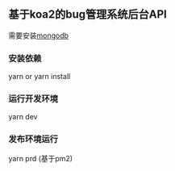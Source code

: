 ## 基于koa2的bug管理系统后台API

需要安装[mongodb](https://www.mongodb.com/)

### 安装依赖
yarn or yarn install

### 运行开发环境
yarn dev

### 发布环境运行
yarn prd (基于pm2)

